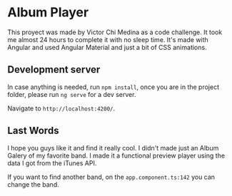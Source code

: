 # Album Player

This proyect was made by Victor Chi Medina as a code challenge.
It took me almost 24 hours to complete it with no sleep time.
It's made with Angular and used Angular Material and just a bit of CSS animations.

## Development server

In case anything is needed, run `npm install`, once you are in the project folder, please run `ng serve` for a dev server.

Navigate to `http://localhost:4200/`.

## Last Words

I hope you guys like it and find it really cool.
I didn't made just an Album Galery of my favorite band. I made it a functional preview player using the data I got from the iTunes API.

If you want to find another band, on the `app.component.ts:142` you can change the band.